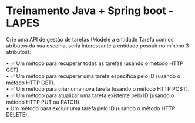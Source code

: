 # Treinamento Java + Spring boot - LAPES

Crie uma API de gestão de tarefas (Modele a entidade Tarefa com os atributos da sua escolha, seria interessante a entidade possuir no mínimo 3 atributos):

• ✅ Um método para recuperar todas as tarefas (usando o método HTTP GET).  
• ✅ Um método para recuperar uma tarefa específica pelo ID (usando o método HTTP GET).  
• ✅ Um método para criar uma nova tarefa (usando o método HTTP POST).  
• ✅ Um método para atualizar uma tarefa existente pelo ID (usando o método HTTP PUT ou PATCH).  
• Um método para excluir uma tarefa pelo ID (usando o método HTTP DELETE).  
